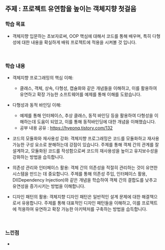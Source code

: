 ## 주제 : 프로젝트 유연함을 높이는 객체지향 첫걸음


### 학습 목표
- 객체지향 입문하는 초보자로써, OOP 핵심에 대해서 코드를 통해 배우며, 특히 다형성에 대한 내용을 확실하게 배워 프로젝트에 적용을 시켜볼 것 입니다. 

<br>

### 학습 내용

- 객체지향 프로그래밍의 핵심 이해:
  - 클래스, 객체, 상속, 다형성, 캡슐화와 같은 개념들을 이해하고, 이를 활용하여 유연하고 확장 가능한 소프트웨어를 예제를 통해 이해를 도왔습니다.
- 다형성과 동적 바인딩 이해:
  - 예제를 통해 인터페이스, 추상 클래스, 동적 바인딩 등을 활용하여 다형성을 이해하는데 도움이 되었고, 이를 통해 동적바인딩에 대한 개념을 이해했습니다.   
  - 공부 내용 공유 : https://hyeonq.tistory.com/132

- 코드의 모듈화와 재사용성 강화:
객체지향 프로그래밍은 코드를 모듈화하고 재사용 가능한 구성 요소로 분해하는데 강점이 있습니다. 주제를 통해 객체 간의 관계를 잘 설계하고, 모듈화된 코드를 작성함으로써 코드의 재사용성을 높이고 유지보수성을 강화하는 방법을 습득합니다.

- 의존성 관리와 인터페이스 활용:
객체 간의 의존성을 적절히 관리하는 것이 유연한 시스템을 만드는 데 중요합니다. 주제를 통해 의존성 주입, 인터페이스 활용, DI(Dependency Injection)와 같은 개념을 학습하여 객체 간의 결합도를 낮추고 유연성을 증가시키는 방법을 이해합니다.

- 디자인 패턴의 활용:
객체지향 디자인 패턴은 일반적인 설계 문제에 대한 해결책으로서 유용합니다. 주제를 통해 대표적인 디자인 패턴들을 이해하고, 이를 프로젝트에 적용하여 유연하고 확장 가능한 아키텍처를 구축하는 방법을 습득합니다.

<br>

### 느낀점
- 
